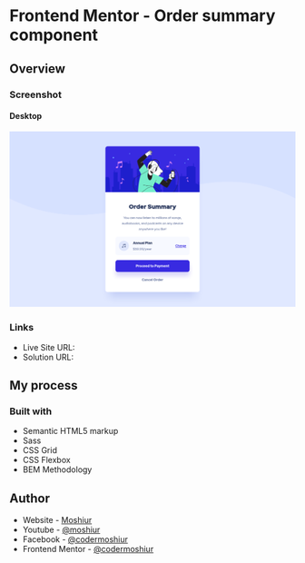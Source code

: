 # Frontend Mentor - Order summary component

## Overview

### Screenshot

#### Desktop

![](./design/desktop-design.png)

### Links

- Live Site URL: []()
- Solution URL: []()

## My process

### Built with

- Semantic HTML5 markup
- Sass
- CSS Grid
- CSS Flexbox
- BEM Methodology

## Author

- Website - [Moshiur](https://codersfoundation.com)
- Youtube - [@moshiur](https://www.youtube.com/moshiur)
- Facebook - [@codermoshiur](https://www.facebook.com/codermoshiur)
- Frontend Mentor - [@codermoshiur](https://www.frontendmentor.io/profile/codermoshiur)
